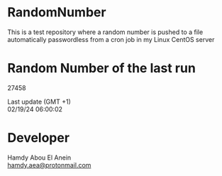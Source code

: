 # RandomNumber    
This is a test repository where a random number is pushed to a file automatically passwordless from a cron job in my Linux CentOS server    
# Random Number of the last run   
27458
      
Last update (GMT +1)    
02/19/24 06:00:02
# Developer    
Hamdy Abou El Anein   
hamdy.aea@protonmail.com
